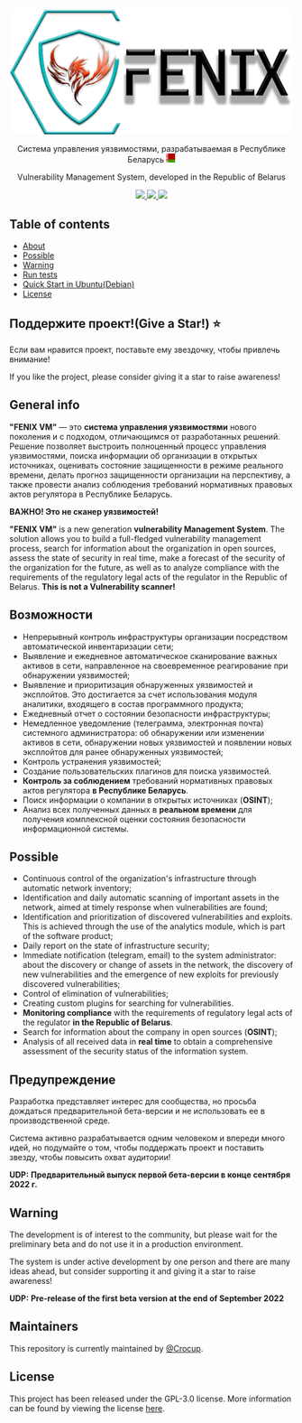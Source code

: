 ![GitHub Logo](fsec_new.png)
<p align="center">
Система управления уязвимостями, разрабатываемая в Республике Беларусь <img src="by.svg" width="16" height="16" alt="" /> </p>
<p align="center">
<p align="center">
Vulnerability Management System, developed in the Republic of Belarus </p>
<p align="center">
  <a href="#">
    <img src="https://img.shields.io/github/license/crocup/Fenix-Security-Scanner" />
  </a>
<a href="#">
    <img src="https://img.shields.io/github/last-commit/crocup/Fenix-Security-Scanner" />
  </a>
  <a href="#">
    <img src="https://img.shields.io/github/stars/crocup/Fenix-Security-Scanner?style=social" />
  </a>
</p>

## Table of contents
* [About](#general-info)
* [Possible](#possible)
* [Warning](#warning)
* [Run tests](#run-tests)
* [Quick Start in Ubuntu(Debian)](#quick-start-in-ubuntudebian)
* [License](#license)

## Поддержите проект!(Give a Star!) :star:
Если вам нравится проект, поставьте ему звездочку, чтобы привлечь внимание!

If you like the project, please consider giving it a star to raise awareness!

## General info
**"FENIX VM"** — это **система управления уязвимостями** нового поколения и с подходом, отличающимся от разработанных решений. Решение позволяет выстроить полноценный процесс управления уязвимостями, поиска информации
об организации в открытых источниках, оценивать состояние защищенности в режиме реального времени, делать прогноз защищенности организации
на перспективу, а также провести анализ соблюдения требований нормативных правовых актов регулятора в Республике Беларусь.

**ВАЖНО! Это не сканер уязвимостей!**

**"FENIX VM"** is a new generation **vulnerability Management System**. The solution allows you to build a full-fledged vulnerability management process, search for information
about the organization in open sources, assess the state of security in real time, make a forecast of the security of the organization
for the future, as well as to analyze compliance with the requirements of the regulatory legal acts of the regulator in the Republic of Belarus.
**This is not a Vulnerability scanner!**

## Возможности
- Непрерывный контроль инфраструктуры организации посредством автоматической инвентаризации сети;
- Выявление и ежедневное автоматическое сканирование важных активов в сети, направленное на своевременное реагирование при обнаружении уязвимостей;
- Выявление и приоритизация обнаруженных уязвимостей и эксплойтов. Это достигается за счет использования модуля аналитики, входящего в состав программного продукта;
- Ежедневный отчет о состоянии безопасности инфраструктуры;
- Немедленное уведомление (телеграмма, электронная почта) системного администратора: об обнаружении или изменении активов в сети, обнаружении новых уязвимостей и появлении новых эксплойтов для ранее обнаруженных уязвимостей;
- Контроль устранения уязвимостей;
- Создание пользовательских плагинов для поиска уязвимостей.
- **Контроль за соблюдением** требований нормативных правовых актов регулятора **в Республике Беларусь**.
- Поиск информации о компании в открытых источниках (**OSINT**);
- Анализ всех полученных данных в **реальном времени** для получения комплексной оценки состояния безопасности информационной системы.

## Possible
- Continuous control of the organization's infrastructure through automatic network inventory;
- Identification and daily automatic scanning of important assets in the network, aimed at timely response when vulnerabilities are found;
- Identification and prioritization of discovered vulnerabilities and exploits. This is achieved through the use of the analytics module, which is part of the software product;
- Daily report on the state of infrastructure security;
- Immediate notification (telegram, email) to the system administrator: about the discovery or change of assets in the network, the discovery of new vulnerabilities and the emergence of new exploits for previously discovered vulnerabilities;
- Control of elimination of vulnerabilities;
- Creating custom plugins for searching for vulnerabilities.
- **Monitoring compliance** with the requirements of regulatory legal acts of the regulator **in the Republic of Belarus**.
- Search for information about the company in open sources (**OSINT**);
- Analysis of all received data in **real time** to obtain a comprehensive assessment of the security status of the information system. 

## Предупреждение
Разработка представляет интерес для сообщества, но просьба дождаться предварительной бета-версии и не использовать ее в производственной среде.

Система активно разрабатывается одним человеком и впереди много идей, но подумайте о том, чтобы поддержать проект и поставить звезду, чтобы повысить охват аудитории!

**UDP:** **Предварительный выпуск первой бета-версии в конце сентября 2022 г.**

## Warning
The development is of interest to the community, but please wait for the preliminary beta and do not use it in a production environment.

The system is under active development by one person and there are many ideas ahead, but consider supporting it and giving it a star to raise awareness! 

**UDP:** **Pre-release of the first beta version at the end of September 2022** 

## Maintainers

This repository is currently maintained by [@Crocup](https://github.com/crocup). 

## License

This project has been released under the GPL-3.0 license. More information can be found by viewing the license [here](LICENSE).